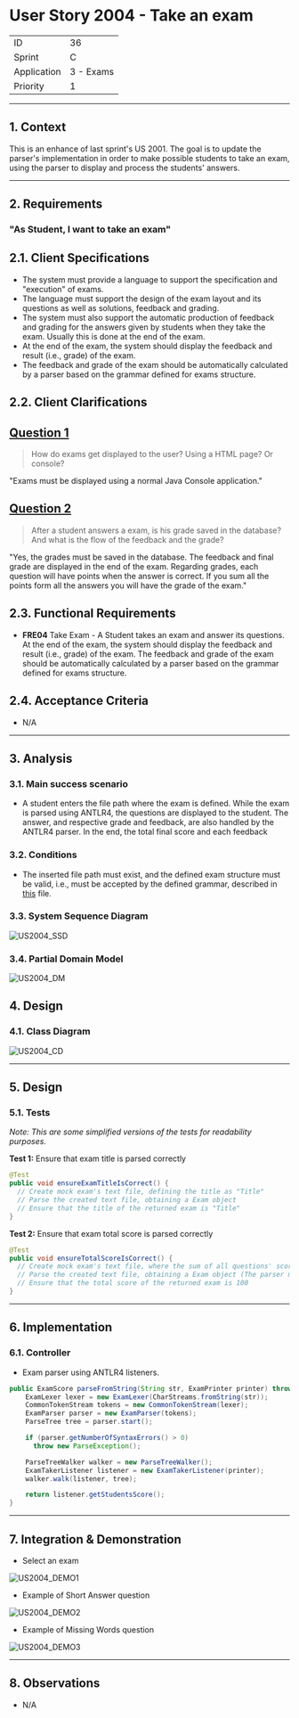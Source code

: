 # User Story 2004 - Take an exam

|             |           |
| ----------- | --------- |
| ID          | 36        |
| Sprint      | C         |
| Application | 3 - Exams |
| Priority    | 1         |

---

## 1. Context

This is an enhance of last sprint's US 2001. The goal is to update the parser's implementation in order to make possible students to take an exam, using the parser to display and process the students' answers.

---

## 2. Requirements

### "As Student, I want to take an exam"

## 2.1. Client Specifications

- The system must provide a language to support the specification and "execution" of exams.
- The language must support the design of the exam layout and its questions as well as solutions, feedback and grading.
- The system must also support the automatic production of feedback and grading for the answers given by students when they take the exam. Usually this is done at the end of the exam.
- At the end of the exam, the system should display the feedback and result (i.e., grade) of the exam.
- The feedback and grade of the exam should be automatically calculated by a parser based on the grammar defined for exams structure.


## 2.2. Client Clarifications

## [Question 1](https://moodle.isep.ipp.pt/mod/forum/discuss.php?d=23245)

> How do exams get displayed to the user? Using a HTML page? Or console?

"Exams must be displayed using a normal Java Console application."

## [Question 2](https://moodle.isep.ipp.pt/mod/forum/discuss.php?d=23236)

> After a student answers a exam, is his grade saved in the database? And what is the flow of the feedback and the grade?

"Yes, the grades must be saved in the database.
The feedback and final grade are displayed in the end of the exam.
Regarding grades, each question will have points when the answer is correct. If you sum all the points form all the answers you will have the grade of the exam."

## 2.3. Functional Requirements

- **FRE04** Take Exam - A Student takes an exam and answer its questions. At the end of the exam, the system should display the feedback and result (i.e., grade) of the exam. The feedback and grade of the exam should be automatically calculated by a parser based on the grammar defined for exams structure.

## 2.4. Acceptance Criteria

- N/A

---

## 3. Analysis

### 3.1. Main success scenario

- A student enters the file path where the exam is defined. While the exam is parsed using ANTLR4, the questions are displayed to the student. The answer, and respective grade and feedback, are also handled by the ANTLR4 parser. In the end, the total final score and each feedback

### 3.2. Conditions

- The inserted file path must exist, and the defined exam structure must be valid, i.e., must be accepted by the defined grammar, described in [this](grammar.md) file.

### 3.3. System Sequence Diagram

![US2004_SSD](out/US2004_SSD.svg)

### 3.4. Partial Domain Model

![US2004_DM](out/US2004_DM.svg)

## 4. Design

<!-- ### 4.1. Functionality Realization -->

<!-- ![US2009_SD](out/US2009_SD.svg) -->

### 4.1. Class Diagram

![US2004_CD](out/US2004_CD.svg)

---

## 5. Design

### 5.1. Tests

_Note: This are some simplified versions of the tests for readability purposes._

**Test 1:** Ensure that exam title is parsed correctly

```java
@Test
public void ensureExamTitleIsCorrect() {
  // Create mock exam's text file, defining the title as "Title"
  // Parse the created text file, obtaining a Exam object
  // Ensure that the title of the returned exam is "Title"
}
```

**Test 2:** Ensure that exam total score is parsed correctly

```java
@Test
public void ensureTotalScoreIsCorrect() {
  // Create mock exam's text file, where the sum of all questions' scores is 100
  // Parse the created text file, obtaining a Exam object (The parser must sum all questions' scores)
  // Ensure that the total score of the returned exam is 100
}
```

---

## 6. Implementation

### 6.1. Controller

- Exam parser using ANTLR4 listeners.

```java
public ExamScore parseFromString(String str, ExamPrinter printer) throws ParseException {
    ExamLexer lexer = new ExamLexer(CharStreams.fromString(str));
    CommonTokenStream tokens = new CommonTokenStream(lexer);
    ExamParser parser = new ExamParser(tokens);
    ParseTree tree = parser.start();

    if (parser.getNumberOfSyntaxErrors() > 0)
      throw new ParseException();

    ParseTreeWalker walker = new ParseTreeWalker();
    ExamTakerListener listener = new ExamTakerListener(printer);
    walker.walk(listener, tree);

    return listener.getStudentsScore();
}
```

---

## 7. Integration & Demonstration

- Select an exam

![US2004_DEMO1](US2004_DEMO1.png)

- Example of Short Answer question

![US2004_DEMO2](US2004_DEMO2.png)

- Example of Missing Words question

![US2004_DEMO3](US2004_DEMO3.png)

---

## 8. Observations

- N/A

